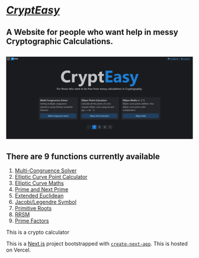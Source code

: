 # [*CryptEasy*](https://crypt-easy.vercel.app)
## A Website for people who want help in messy Cryptographic Calculations.

![Alt text](/public/CryptEasy.png?raw=true "CryptEasy Website Landing Page")
-----------------------------------------------------------------------

## There are 9 functions currently available
1. [Multi-Congruence Solver](https://crypt-easy.vercel.app/crt)
2. [Elliptic Curve Point Calculator](https://crypt-easy.vercel.app/ellipsepts)
3. [Elliptic Curve Maths](https://crypt-easy.vercel.app/ellipsemath)
4. [Prime and Next Prime](https://crypt-easy.vercel.app/prime)
5. [Extended Euclidean](https://crypt-easy.vercel.app/extended)
6. [Jacobi/Legendre Symbol](https://crypt-easy.vercel.app/jacobi)
7. [Primitive Roots](https://crypt-easy.vercel.app/primitiveroots)
8. [RRSM](https://crypt-easy.vercel.app/rrsm)
9. [Prime Factors](https://crypt-easy.vercel.app/primefactors)


This is a crypto calculator

This is a [Next.js](https://nextjs.org/) project bootstrapped with [`create-next-app`](https://github.com/vercel/next.js/tree/canary/packages/create-next-app).
This is hosted on Vercel.
